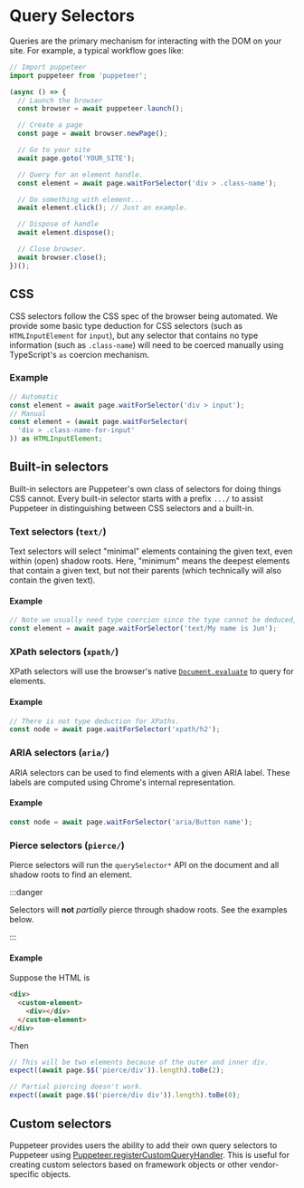 # Query Selectors

Queries are the primary mechanism for interacting with the DOM on your site. For example, a typical workflow goes like:

```ts
// Import puppeteer
import puppeteer from 'puppeteer';

(async () => {
  // Launch the browser
  const browser = await puppeteer.launch();

  // Create a page
  const page = await browser.newPage();

  // Go to your site
  await page.goto('YOUR_SITE');

  // Query for an element handle.
  const element = await page.waitForSelector('div > .class-name');

  // Do something with element...
  await element.click(); // Just an example.

  // Dispose of handle
  await element.dispose();

  // Close browser.
  await browser.close();
})();
```

## CSS

CSS selectors follow the CSS spec of the browser being automated. We provide some basic type deduction for CSS selectors (such as `HTMLInputElement` for `input`), but any selector that contains no type information (such as `.class-name`) will need to be coerced manually using TypeScript's `as` coercion mechanism.

### Example

```ts
// Automatic
const element = await page.waitForSelector('div > input');
// Manual
const element = (await page.waitForSelector(
  'div > .class-name-for-input'
)) as HTMLInputElement;
```

## Built-in selectors

Built-in selectors are Puppeteer's own class of selectors for doing things CSS cannot. Every built-in selector starts with a prefix `.../` to assist Puppeteer in distinguishing between CSS selectors and a built-in.

### Text selectors (`text/`)

Text selectors will select "minimal" elements containing the given text, even within (open) shadow roots. Here, "minimum" means the deepest elements that contain a given text, but not their parents (which technically will also contain the given text).

#### Example

```ts
// Note we usually need type coercion since the type cannot be deduced, but for text selectors, `instanceof` checks may be better for runtime validation.
const element = await page.waitForSelector('text/My name is Jun');
```

### XPath selectors (`xpath/`)

XPath selectors will use the browser's native [`Document.evaluate`](https://developer.mozilla.org/en-US/docs/Web/API/Document/evaluate) to query for elements.

#### Example

```ts
// There is not type deduction for XPaths.
const node = await page.waitForSelector('xpath/h2');
```

### ARIA selectors (`aria/`)

ARIA selectors can be used to find elements with a given ARIA label. These labels are computed using Chrome's internal representation.

#### Example

```ts
const node = await page.waitForSelector('aria/Button name');
```

### Pierce selectors (`pierce/`)

Pierce selectors will run the `querySelector*` API on the document and all shadow roots to find an element.

:::danger

Selectors will **not** _partially_ pierce through shadow roots. See the examples below.

:::

#### Example

Suppose the HTML is

```html
<div>
  <custom-element>
    <div></div>
  </custom-element>
</div>
```

Then

```ts
// This will be two elements because of the outer and inner div.
expect((await page.$$('pierce/div')).length).toBe(2);

// Partial piercing doesn't work.
expect((await page.$$('pierce/div div')).length).toBe(0);
```

## Custom selectors

Puppeteer provides users the ability to add their own query selectors to Puppeteer using [Puppeteer.registerCustomQueryHandler](../api/puppeteer.registercustomqueryhandler.md). This is useful for creating custom selectors based on framework objects or other vendor-specific objects.

